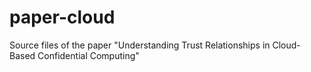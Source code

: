 # paper-cloud

Source files of the paper "Understanding Trust Relationships in Cloud-Based Confidential Computing" 
